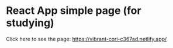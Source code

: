 # React App simple page (for studying)

Click here to see the page: https://vibrant-cori-c367ad.netlify.app/
